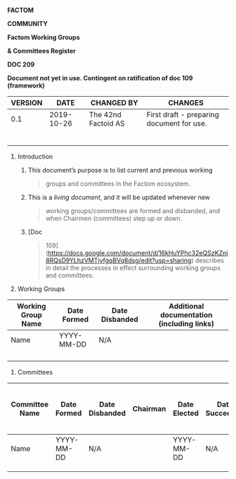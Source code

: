 **FACTOM**

**COMMUNITY**

**Factom Working Groups**

**& Committees Register**

**DOC 209**

**Document not yet in use. Contingent on ratification of doc 109
(framework)**

| VERSION | DATE       | CHANGED BY          | CHANGES                                   |
|---------|------------|---------------------|-------------------------------------------|
| 0.1     | 2019-10-26 | The 42nd Factoid AS | First draft - preparing document for use. |
|         |            |                     |                                           |
|         |            |                     |                                           |
|         |            |                     |                                           |
|         |            |                     |                                           |
|         |            |                     |                                           |
|         |            |                     |                                           |

1.  Introduction

    1.  This document’s purpose is to list current and previous working
        > groups and committees in the Factom ecosystem.

    2.  This is a *living document*, and it will be updated whenever new
        > working groups/committees are formed and disbanded, and when
        > Chairmen (committees) step up or down.

    3.  [<span class="underline">Doc
        > 109</span>](https://docs.google.com/document/d/16kHuYPhc32eQSzKZni8RQsD9YLhzVMTjvfgqBVq8dsg/edit?usp=sharing)
        > describes in detail the processes in effect surrounding
        > working groups and committees.

2.  Working Groups

| **Working Group Name** | **Date Formed** | **Date Disbanded** | **Additional documentation (including links)** |
|------------------------|-----------------|--------------------|------------------------------------------------|
| Name                   | YYYY-MM-DD      | N/A                |                                                |
|                        |                 |                    |                                                |
|                        |                 |                    |                                                |
|                        |                 |                    |                                                |
|                        |                 |                    |                                                |

1.  Committees

<table>
<thead>
<tr class="header">
<th><strong>Committee Name</strong></th>
<th><strong>Date Formed</strong></th>
<th><strong>Date Disbanded</strong></th>
<th><strong>Chairman</strong></th>
<th><strong>Date Elected</strong></th>
<th><strong>Date Succeeded</strong></th>
<th><p><strong>Additional information</strong></p>
<p><strong>or links</strong></p></th>
</tr>
</thead>
<tbody>
<tr class="odd">
<td>Name</td>
<td>YYYY-MM-DD</td>
<td>N/A</td>
<td></td>
<td>YYYY-MM-DD</td>
<td>N/A</td>
<td></td>
</tr>
<tr class="even">
<td></td>
<td></td>
<td></td>
<td></td>
<td></td>
<td></td>
<td></td>
</tr>
<tr class="odd">
<td></td>
<td></td>
<td></td>
<td></td>
<td></td>
<td></td>
<td></td>
</tr>
<tr class="even">
<td></td>
<td></td>
<td></td>
<td></td>
<td></td>
<td></td>
<td></td>
</tr>
</tbody>
</table>
